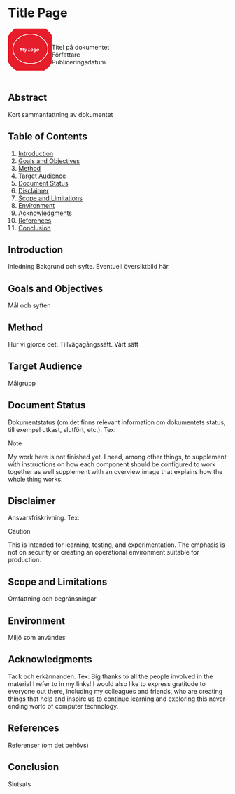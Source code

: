 # Title Page
<img width="100" alt="MyLogo" src="https://github.com/rafaelurrutiasilva/images/blob/main/logos/MyLogo_2.png" align=left><br>
<br>
Titel på dokumentet<br>
Författare<br>
Publiceringsdatum<br>

<br>

## Abstract
Kort sammanfattning av dokumentet

## Table of Contents

1. [Introduction](https://github.com/rafaelurrutiasilva/Harbor_Grafana_Prometheus_on_Docker/tree/main#introduction)
2. [Goals and Objectives](https://github.com/rafaelurrutiasilva/Harbor_Grafana_Prometheus_on_Docker/tree/main#goals-and-objectives)
3. [Method](https://github.com/rafaelurrutiasilva/Harbor_Grafana_Prometheus_on_Docker/tree/main#method)
4. [Target Audience](https://github.com/rafaelurrutiasilva/Harbor_Grafana_Prometheus_on_Docker/tree/main#target-audience)
5. [Document Status](https://github.com/rafaelurrutiasilva/Harbor_Grafana_Prometheus_on_Docker/tree/main#document-status)
6. [Disclaimer](https://github.com/rafaelurrutiasilva/Harbor_Grafana_Prometheus_on_Docker/tree/main#disclaimer)
7. [Scope and Limitations](https://github.com/rafaelurrutiasilva/Harbor_Grafana_Prometheus_on_Docker/tree/main#scope-and-limitations)
8. [Environment](https://github.com/rafaelurrutiasilva/Harbor_Grafana_Prometheus_on_Docker/tree/main#environment)
9. [Acknowledgments](https://github.com/rafaelurrutiasilva/Harbor_Grafana_Prometheus_on_Docker/tree/main#acknowledgments)
10. [References](https://github.com/rafaelurrutiasilva/Harbor_Grafana_Prometheus_on_Docker/tree/main#references)
11. [Conclusion](https://github.com/rafaelurrutiasilva/Harbor_Grafana_Prometheus_on_Docker/tree/main#conclusion)

## Introduction
Inledning
Bakgrund och syfte. Eventuell översiktbild här.

## Goals and Objectives
Mål och syften

## Method
Hur vi gjorde det. Tillvägagångssätt. Vårt sätt

## Target Audience
Målgrupp

## Document Status
Dokumentstatus (om det finns relevant information om dokumentets status, till exempel utkast, slutfört, etc.). Tex:
> [!NOTE]  
> My work here is not finished yet. I need, among other things, to supplement with instructions on how each component should be configured to work together as well supplement with an overview image that explains how the whole thing works.


## Disclaimer
Ansvarsfriskrivning. Tex:
> [!CAUTION]
> This is intended for learning, testing, and experimentation. The emphasis is not on security or creating an operational environment suitable for production.

## Scope and Limitations
Omfattning och begränsningar

## Environment
Miljö som användes

## Acknowledgments
Tack och erkännanden. Tex:
Big thanks to all the people involved in the material I refer to in my links! I would also like to express gratitude to everyone out there, including my colleagues and friends, who are creating things that help and inspire us to continue learning and exploring this never-ending world of computer technology.

## References
Referenser (om det behövs)

## Conclusion
Slutsats
